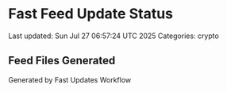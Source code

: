 # Fast Feed Update Status
Last updated: Sun Jul 27 06:57:24 UTC 2025
Categories: crypto

## Feed Files Generated

Generated by Fast Updates Workflow
